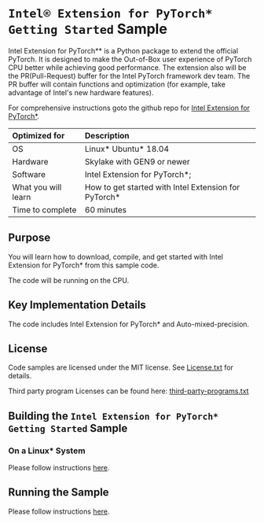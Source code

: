 # `Intel® Extension for PyTorch* Getting Started` Sample

Intel Extension for PyTorch** is a Python package to extend the official PyTorch. It is designed to make the Out-of-Box user experience of PyTorch CPU better while achieving good performance. The extension also will be the PR(Pull-Request) buffer for the Intel PyTorch framework dev team. The PR buffer will contain functions and optimization (for example, take advantage of Intel's new hardware features).

For comprehensive instructions goto the github repo for [Intel Extension for PyTorch*](https://github.com/intel/intel-extension-for-pytorch).

| Optimized for                       | Description
|:---                               |:---
| OS                                | Linux* Ubuntu* 18.04
| Hardware                          | Skylake with GEN9 or newer
| Software                          | Intel Extension for PyTorch*;
| What you will learn               | How to get started with Intel Extension for PyTorch*
| Time to complete                  | 60 minutes


## Purpose

You will learn how to download, compile, and get started with Intel Extension for PyTorch* from this sample code.

The code will be running on the CPU.

## Key Implementation Details 

The code includes Intel Extension for PyTorch* and Auto-mixed-precision.
 
## License  

Code samples are licensed under the MIT license. See
[License.txt](https://github.com/oneapi-src/oneAPI-samples/blob/master/License.txt) for details.

Third party program Licenses can be found here: [third-party-programs.txt](https://github.com/oneapi-src/oneAPI-samples/blob/master/third-party-programs.txt)

## Building the `Intel Extension for PyTorch* Getting Started` Sample

### On a Linux* System 

Please follow instructions [here](https://github.com/intel/intel-extension-for-pytorch#installation).

## Running the Sample

Please follow instructions [here](https://github.com/intel/intel-extension-for-pytorch#getting-started).
